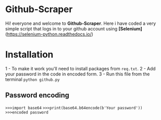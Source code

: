 # Github-Scraper

Hi! everyone and welcome to  **Github-Scraper**. Here i have coded a very simple script that logs in to your github account using **[Selenium]**(https://selenium-python.readthedocs.io/)


# Installation

1 - To make it work you'll need  to install packages from `req.txt`.
2 - Add your password in the code in encoded form.
3 - Run this file from the terminal `python github.py`
## Password encoding

`>>>import base64`
`>>>print(base64.b64encode(b'Your password'))`
`>>>encoded password`



